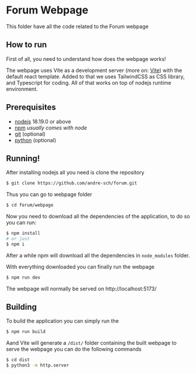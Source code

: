 # Forum Webpage

This folder have all the code related to the Forum webpage

## How to run

First of all, you need to understand how does the webpage works!

The webpage uses Vite as a development server (more on: [Vite](https://vitejs.dev)) with the default react template. Added to that we uses TailwindCSS as CSS library, and Typescript for coding. All of that works on top of nodejs runtime environment.

## Prerequisites 

- [nodejs](https://nodejs.org) 18.19.0 or above
- [npm](https://npmjs.com) _usually comes with node_
- [git](https://git-scm.com/) (optional)
- [python](https://python.org) (optional)

## Running!

After installing nodejs all you need is clone the repository 

```sh
$ git clone https://github.com/andre-sch/forum.git
```

Thus you can go to webpage folder

```sh
$ cd forum/webpage
```

Now you need to download all the dependencies of the application, to do so you can run:

```sh
$ npm install
# or just
$ npm i
```

After a while npm will download all the dependencies in ```node_modules``` folder.

With everything downloaded you can finally run the webpage

```sh
$ npm run dev
```

The webpage will normally be served on http://localhost:5173/

## Building

To build the application you can simply run the

```sh
$ npm run build
```

Aand Vite will generate a `/dist/` folder containing the built webpage to serve the webpage you can do the following commands

```sh
$ cd dist
$ python3 -m http.server
```